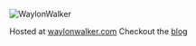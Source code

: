![WaylonWalker](https://avatars2.githubusercontent.com/u/22648375?v=4&u=28abbfb383a507d4c2efc36111e9e466c58acab2&s=400)

Hosted at [waylonwalker.com](waylonwalker.com)
Checkout the [blog](www.waylonwalker.com/blog/)

